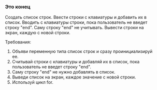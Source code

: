 
### Это конец

Создать список строк.
Ввести строки с клавиатуры и добавить их в список.
Вводить с клавиатуры строки, пока пользователь не введет строку "end". Саму строку "end" не учитывать.
Вывести строки на экран, каждую с новой строки.


Требования:
1.	Объяви переменную типа список строк и сразу проинициализируй ee.
2.	Считывай строки с клавиатуры и добавляй их в список, пока пользователь не введет строку "end".
3.	Саму строку "end" не нужно добавлять в список.
4.	Выведи список на экран, каждое значение с новой строки.
5.	Используй цикл for.



